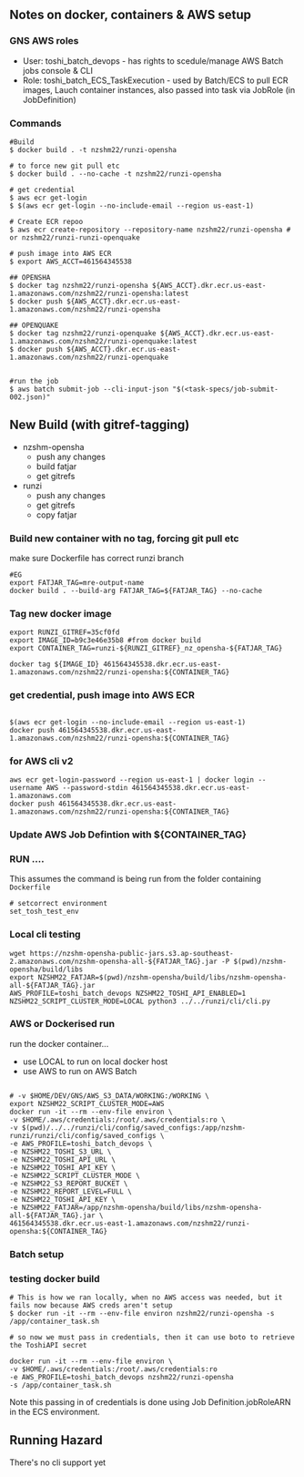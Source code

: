 ## Notes on docker, containers & AWS setup


### GNS AWS roles

 - User: toshi_batch_devops - has rights to scedule/manage AWS Batch jobs console & CLI
 - Role: toshi_batch_ECS_TaskExecution - used by Batch/ECS to pull ECR images, Lauch container instances, also passed into task via JobRole (in JobDefinition)

### Commands

```
#Build
$ docker build . -t nzshm22/runzi-opensha 

# to force new git pull etc
$ docker build . --no-cache -t nzshm22/runzi-opensha
```

```
# get credential
$ aws ecr get-login
$ $(aws ecr get-login --no-include-email --region us-east-1)
```

```
# Create ECR repoo
$ aws ecr create-repository --repository-name nzshm22/runzi-opensha # or nzshm22/runzi-runzi-openquake

# push image into AWS ECR
$ export AWS_ACCT=461564345538

## OPENSHA
$ docker tag nzshm22/runzi-opensha ${AWS_ACCT}.dkr.ecr.us-east-1.amazonaws.com/nzshm22/runzi-opensha:latest
$ docker push ${AWS_ACCT}.dkr.ecr.us-east-1.amazonaws.com/nzshm22/runzi-opensha

## OPENQUAKE
$ docker tag nzshm22/runzi-openquake ${AWS_ACCT}.dkr.ecr.us-east-1.amazonaws.com/nzshm22/runzi-openquake:latest
$ docker push ${AWS_ACCT}.dkr.ecr.us-east-1.amazonaws.com/nzshm22/runzi-openquake


#run the job
$ aws batch submit-job --cli-input-json "$(<task-specs/job-submit-002.json)"
```

## New Build (with gitref-tagging)

 - nzshm-opensha
    - push any changes
    - build fatjar
    - get gitrefs
 - runzi
    - push any changes
    - get gitrefs
    - copy fatjar


### Build new container with no tag, forcing git pull etc
make sure Dockerfile has correct runzi branch


```
#EG
export FATJAR_TAG=mre-output-name
docker build . --build-arg FATJAR_TAG=${FATJAR_TAG} --no-cache
```

### Tag new docker image

```
export RUNZI_GITREF=35cf0fd
export IMAGE_ID=b9c3e46e35b8 #from docker build
export CONTAINER_TAG=runzi-${RUNZI_GITREF}_nz_opensha-${FATJAR_TAG}

docker tag ${IMAGE_ID} 461564345538.dkr.ecr.us-east-1.amazonaws.com/nzshm22/runzi-opensha:${CONTAINER_TAG}
```

### get credential, push image into AWS ECR

```

$(aws ecr get-login --no-include-email --region us-east-1)
docker push 461564345538.dkr.ecr.us-east-1.amazonaws.com/nzshm22/runzi-opensha:${CONTAINER_TAG}

```

### for AWS cli v2
```
aws ecr get-login-password --region us-east-1 | docker login --username AWS --password-stdin 461564345538.dkr.ecr.us-east-1.amazonaws.com
docker push 461564345538.dkr.ecr.us-east-1.amazonaws.com/nzshm22/runzi-opensha:${CONTAINER_TAG}

```

### Update AWS Job Defintion with ${CONTAINER_TAG}


### RUN ....

This assumes the command is being run from the folder containing `Dockerfile`

```
# setcorrect environment
set_tosh_test_env
```

### Local cli testing

```
wget https://nzshm-opensha-public-jars.s3.ap-southeast-2.amazonaws.com/nzshm-opensha-all-${FATJAR_TAG}.jar -P $(pwd)/nzshm-opensha/build/libs
export NZSHM22_FATJAR=$(pwd)/nzshm-opensha/build/libs/nzshm-opensha-all-${FATJAR_TAG}.jar
AWS_PROFILE=toshi_batch_devops NZSHM22_TOSHI_API_ENABLED=1 NZSHM22_SCRIPT_CLUSTER_MODE=LOCAL python3 ../../runzi/cli/cli.py
```

### AWS or Dockerised run

run the docker container...
 - use LOCAL to run on local docker host
 - use AWS to run on AWS Batch

```

# -v $HOME/DEV/GNS/AWS_S3_DATA/WORKING:/WORKING \
export NZSHM22_SCRIPT_CLUSTER_MODE=AWS
docker run -it --rm --env-file environ \
-v $HOME/.aws/credentials:/root/.aws/credentials:ro \
-v $(pwd)/../../runzi/cli/config/saved_configs:/app/nzshm-runzi/runzi/cli/config/saved_configs \
-e AWS_PROFILE=toshi_batch_devops \
-e NZSHM22_TOSHI_S3_URL \
-e NZSHM22_TOSHI_API_URL \
-e NZSHM22_TOSHI_API_KEY \
-e NZSHM22_SCRIPT_CLUSTER_MODE \
-e NZSHM22_S3_REPORT_BUCKET \
-e NZSHM22_REPORT_LEVEL=FULL \
-e NZSHM22_TOSHI_API_KEY \
-e NZSHM22_FATJAR=/app/nzshm-opensha/build/libs/nzshm-opensha-all-${FATJAR_TAG}.jar \
461564345538.dkr.ecr.us-east-1.amazonaws.com/nzshm22/runzi-opensha:${CONTAINER_TAG}
```

### Batch setup


### testing docker build

```
# This is how we ran locally, when no AWS access was needed, but it fails now because AWS creds aren't setup
$ docker run -it --rm --env-file environ nzshm22/runzi-opensha -s /app/container_task.sh

# so now we must pass in credentials, then it can use boto to retrieve the ToshiAPI secret

docker run -it --rm --env-file environ \
-v $HOME/.aws/credentials:/root/.aws/credentials:ro
-e AWS_PROFILE=toshi_batch_devops nzshm22/runzi-opensha
-s /app/container_task.sh
```



Note this passing in of credentials is done using Job Definition.jobRoleARN in the ECS environment.


## Running Hazard

There's no cli support yet